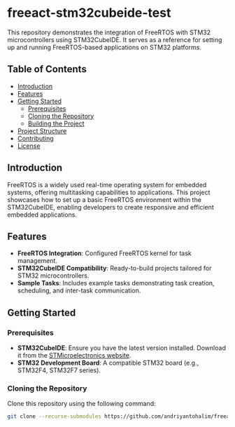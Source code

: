 # freeact-stm32cubeide-test

This repository demonstrates the integration of FreeRTOS with STM32 microcontrollers using STM32CubeIDE. It serves as a reference for setting up and running FreeRTOS-based applications on STM32 platforms.

## Table of Contents

- [Introduction](#introduction)
- [Features](#features)
- [Getting Started](#getting-started)
  - [Prerequisites](#prerequisites)
  - [Cloning the Repository](#cloning-the-repository)
  - [Building the Project](#building-the-project)
- [Project Structure](#project-structure)
- [Contributing](#contributing)
- [License](#license)

## Introduction

FreeRTOS is a widely used real-time operating system for embedded systems, offering multitasking capabilities to applications. This project showcases how to set up a basic FreeRTOS environment within the STM32CubeIDE, enabling developers to create responsive and efficient embedded applications.

## Features

- **FreeRTOS Integration**: Configured FreeRTOS kernel for task management.
- **STM32CubeIDE Compatibility**: Ready-to-build projects tailored for STM32 microcontrollers.
- **Sample Tasks**: Includes example tasks demonstrating task creation, scheduling, and inter-task communication.

## Getting Started

### Prerequisites

- **STM32CubeIDE**: Ensure you have the latest version installed. Download it from the [STMicroelectronics website](https://www.st.com/en/development-tools/stm32cubeide.html).
- **STM32 Development Board**: A compatible STM32 board (e.g., STM32F4, STM32F7 series).

### Cloning the Repository

Clone this repository using the following command:

```bash
git clone --recurse-submodules https://github.com/andriyantohalim/freeact-stm32cubeide-test.git
